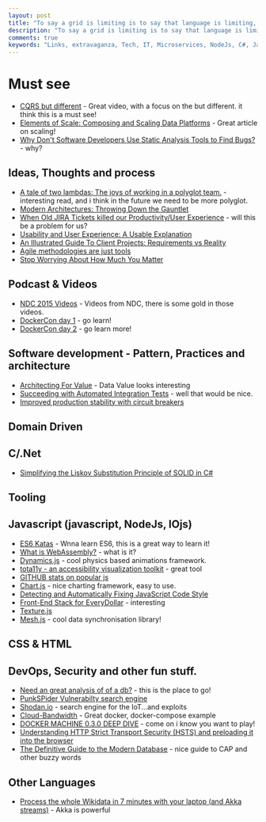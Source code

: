 ```yaml
---
layout: post
title: "To say a grid is limiting is to say that language is limiting, or typography is limiting."
description: "To say a grid is limiting is to say that language is limiting, or typography is limiting."
comments: true
keywords: "Links, extravaganza, Tech, IT, Microservices, NodeJs, C#, Javascript, Solution architecture"
---
```

#  Must see #
  * [CQRS but different](https://vimeo.com/131199089) - Great video, with a focus on the but different. it think this is a must see!
  * [Elements of Scale: Composing and Scaling Data Platforms](http://www.benstopford.com/2015/04/28/elements-of-scale-composing-and-scaling-data-platforms/) - Great article on scaling!
  * [Why Don't Software Developers Use Static Analysis Tools to Find Bugs?](http://www.viva64.com/en/b/0335/) - why?

##  Ideas, Thoughts and process ##
  * [A tale of two lambdas: The joys of working in a polyglot team.](http://dev.otto.de/2015/06/23/a-tale-of-two-lambdas-2/) - interesting read, and i think in the future we need to be more polyglot.
  * [Modern Architectures: Throwing Down the Gauntlet](https://developer.salesforce.com/blogs/developer-relations/2015/06/modern-architectures-throwing-gauntlet.html)
  * [When Old JIRA Tickets killed our Productivity/User Experience](http://apmblog.dynatrace.com/2015/06/25/when-old-jira-tickets-killed-our-productivityuser-experience/) - will this be a problem for us?
  * [Usability and User Experience: A Usable Explanation](http://www.stickyminds.com/article/usability-and-user-experience-usable-explanation)
  * [An Illustrated Guide To Client Projects: Requirements vs Reality](http://derickbailey.com/2015/06/27/an-illustrated-guide-to-client-projects-requirements-vs-reality/)
  * [Agile methodologies are just tools](http://designcoderelease.blogspot.co.uk/2015/06/agile-methodologies-are-just-tools.html)
  * [Stop Worrying About How Much You Matter](http://peterbregman.com/articles/stop-worrying-about-how-much-you-matter/#.VZOmHfntluB)

##  Podcast & Videos ##
  * [NDC 2015 Videos](https://vimeo.com/ndcconferences/videos/) - Videos from NDC, there is some gold in those videos.
  * [DockerCon day 1](https://blog.docker.com/2015/06/dockercon-2015-videos-day-1-of-docker-docker-docker-2/) - go learn!
  * [DockerCon day 2](https://blog.docker.com/2015/06/dockercon-2015-videos-day-2-docker-docker-docker/) - go learn more!

##  Software development - Pattern, Practices and architecture ##
  * [Architecting For Value](http://stevetodd.typepad.com/my_weblog/2015/06/architecting-for-value.html) - Data Value looks interesting
  * [Succeeding with Automated Integration Tests](http://jeremydmiller.com/2015/06/25/succeeding_with_integration_testing/) - well that would be nice.
  * [Improved production stability with circuit breakers](http://engineering.heroku.com/blogs/2015-06-30-improved-production-stability-with-circuit-breakers/) 

##  Domain Driven ##

##  C/.Net ##
  * [Simplifying the Liskov Substitution Principle of SOLID in C#](http://www.infragistics.com/community/blogs/dhananjay_kumar/archive/2015/06/30/simplifying-the-liskov-substitution-principle-of-solid-in-c.aspx)

##  Tooling  ##

##  Javascript (javascript, NodeJs, IOjs) ##
  * [ES6 Katas](http://es6katas.org/) - Wnna learn ES6, this is a great way to learn it!
  * [What is WebAssembly?](https://medium.com/javascript-scene/what-is-webassembly-the-dawn-of-a-new-era-61256ec5a8f6) - what is it?
  * [Dynamics.js](http://dynamicsjs.com/) - cool physics based animations framework.
  * [tota11y - an accessibility visualization toolkit](http://khan.github.io/tota11y/) - great tool
  * [GITHUB stats on popular js](http://stats.js.org/)
  * [Chart.js](http://www.chartjs.org/) - nice charting framework, easy to use.
  * [Detecting and Automatically Fixing JavaScript Code Style](http://ariya.ofilabs.com/2015/06/detecting-and-automatically-fixing-javascript-code-style.html)
  * [Front-End Stack for EveryDollar](http://www.developwithpurpose.com/front-end-stack-for-everydollar/) - interesting
  * [Texture.js](http://www.noupe.com/development/textures-js-svg-textures-in-all-shapes-and-colors-91582.html)
  * [Mesh.js](http://dailyjs.com/2015/06/29/mesh-js/) - cool data synchronisation library!

##  CSS & HTML ##

##  DevOps, Security and other fun stuff. ##
  * [Need an great analysis of of a db?](https://aphyr.com/tags/jepsen) - this is the place to go!
  * [PunkSPider Vulnerabilty search engine](https://www.punkspider.org)
  * [Shodan.io](https://www.shodan.io/) - search engine for the IoT...and exploits
  * [Cloud-Bandwidth](https://github.com/nerdalert/cloud-bandwidth) - Great docker, docker-compose example
  * [DOCKER MACHINE 0.3.0 DEEP DIVE](https://blog.docker.com/2015/06/docker-machine-0-3-0-deep-dive/) - come on i know you want to play!
  * [Understanding HTTP Strict Transport Security (HSTS) and preloading it into the browser](http://www.troyhunt.com/2015/06/understanding-http-strict-transport.html)
  * [The Definitive Guide to the Modern Database](http://java.dzone.com/articles/definitive-guide-modern) - nice guide to CAP and other buzzy words 

##  Other Languages ##
  * [Process the whole Wikidata in 7 minutes with your laptop (and Akka streams)](http://engineering.intenthq.com/2015/06/wikidata-akka-streams) - Akka is powerful

